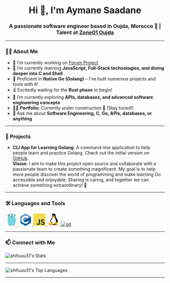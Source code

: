 
<!-- <p align="center">
 <a href="https://badge.mediaplus.ma/colorfulwaves/asaadane"><img src="https://badge.mediaplus.ma/colorfulwaves/asaadane" alt="asaadane's 42 stats" /></a>
</p>-->

<!--![AymanSDN's GitHub stats](https://github-readme-stats.vercel.app/api?username=AymanSDN&show_icons=true&theme=radical) 



<img align="center" alt="Coding" width="1000" src="https://camo.githubusercontent.com/cae12fddd9d6982901d82580bdf321d81fb299141098ca1c2d4891870827bf17/68747470733a2f2f6d69726f2e6d656469756d2e636f6d2f6d61782f313336302f302a37513379765349765f7430696f4a2d5a2e676966">

<p align="center"> <img src="https://komarev.com/ghpvc/?username=aymansdn&label=Profile%20views&color=0e75b6&style=flat" alt="aymansdn" /> </p>-->
<h1 align="center">Hi 👋, I'm Aymane Saadane</h1>
<h3 align="center">A passionate software engineer based in Oujda, Morocco 🚀 | Talent at <a href="https://zone01oujda.ma/" target="_blank">Zone01 Oujda</a></h3>

---

### 👨‍💻 About Me
- 🔭 I’m currently working on [Forum Project](https://github.com/01-edu/public/tree/master/subjects/forum)
- 🌱 I’m currently learning **JavaScript, Full-Stack technologies, and diving deeper into C and Shell**
- 🚀 Proficient in **Native Go (Golang)** – I’ve built numerous projects and tools with it!
- ⏳ Excitedly waiting for the **Rust phase** to begin!
- 🤝 I’m currently exploring **APIs, databases, and advanced software engineering concepts**
- 👨‍💻 **Portfolio:** Currently under construction 🚧 (Stay tuned!)
- 💬 Ask me about **Software Engineering, C, Go, APIs, databases, or anything**

---

### 🚀 Projects
- **CLI App for Learning Golang**: A command-line application to help people learn and practice Golang. Check out the initial version on [GitHub](https://github.com/Shifuuu31/zone01_exam_simulator).  
  **Vision**: I aim to make this project open source and collaborate with a passionate team to create something magnificent. My goal is to help more people discover the world of programming and make learning Go accessible and enjoyable. Sharing is caring, and together we can achieve something extraordinary! 🚀

---

### 🛠️ Languages and Tools
<p align="left">
  <a href="https://golang.org" target="_blank" rel="noreferrer">
    <img src="https://raw.githubusercontent.com/devicons/devicon/master/icons/go/go-original.svg" alt="golang" width="40" height="40"/>
  </a>
  <a href="https://www.cprogramming.com/" target="_blank" rel="noreferrer">
    <img src="https://raw.githubusercontent.com/devicons/devicon/master/icons/c/c-original.svg" alt="c" width="40" height="40"/>
  </a>
  <a href="https://developer.mozilla.org/en-US/docs/Web/JavaScript" target="_blank" rel="noreferrer">
    <img src="https://raw.githubusercontent.com/devicons/devicon/master/icons/javascript/javascript-original.svg" alt="javascript" width="40" height="40"/>
  </a>
  <a href="https://www.linux.org/" target="_blank" rel="noreferrer">
    <img src="https://raw.githubusercontent.com/devicons/devicon/master/icons/linux/linux-original.svg" alt="linux" width="40" height="40"/>
  </a>
  <a href="https://git-scm.com/" target="_blank" rel="noreferrer">
    <img src="https://www.vectorlogo.zone/logos/git-scm/git-scm-icon.svg" alt="git" width="40" height="40"/>
  </a>
</p>

---

### 📫 Connect with Me
![shifuuu31's Stats](https://github-readme-stats.vercel.app/api?username=shifuuu31&theme=vue-dark&show_icons=true&hide_border=true&count_private=true)

---

![shifuuu31's Top Languages](https://github-readme-stats.vercel.app/api/top-langs/?username=shifuuu31&theme=vue-dark&show_icons=true&hide_border=true&layout=compact)


---


